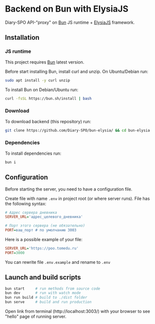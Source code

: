 # Backend on Bun with ElysiaJS

Diary-SPO API-"proxy" on [Bun](https://bun.sh/) JS runtime + [ElysiaJS](https://elysiajs.com/) framework.

## Installation

### JS runtime

This project requires [Bun](https://bun.sh/) latest version.

Before start installing Bun, install curl and unzip. On Ubuntu/Debian run:

```bash
sudo apt install -y curl unzip
```

To install Bun on Debian/Ubuntu run:

```bash
curl -fsSL https://bun.sh/install | bash
```

### Download

To download backend (this repository) run:

```bash
git clone https://github.com/Diary-SPO/bun-elysia/ && cd bun-elysia
```

### Dependencies

To install dependencies run:

```bash
bun i
```

## Configuration

Before starting the server, you need to have a configuration file.

Create file with name `.env` in project root (or where server runs).
File has the following syntax:

```ini
# Адрес сервера дневника
SERVER_URL='адрес_целевого_дневника'

# Порт этого сервера (не обязательно)
PORT=ваш_порт # по умолчанию 3003
```

Here is a possible example of your file:

```ini
SERVER_URL='https://poo.tomedu.ru'
PORT=3000
```

You can rewrite file `.env.example` and rename to `.env`

## Launch and build scripts

```bash
bun start     # run methods from source code
bun dev       # run with watch mode
bun run build # build to ./dist folder
bun serve     # build and run production
```

Open link from terminal (http://localhost:3003/) with your browser to see "hello" page of running server.
